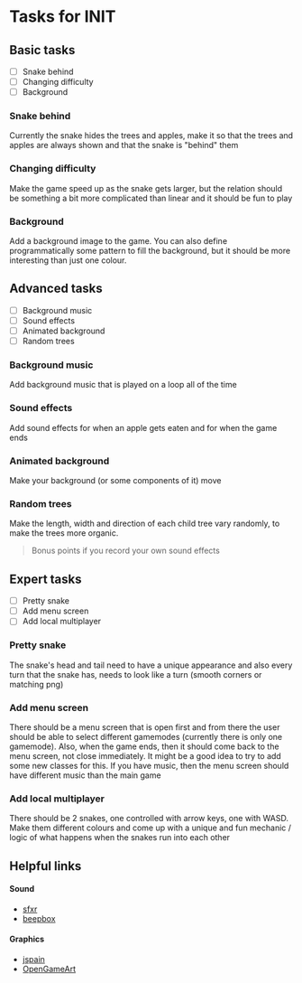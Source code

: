 # Tasks for INIT
## Basic tasks 
- [ ] Snake behind
- [ ] Changing difficulty
- [ ] Background

### Snake behind
Currently the snake hides the trees and apples, make it so that the trees and apples are always shown and that the snake is "behind" them
### Changing difficulty
Make the game speed up as the snake gets larger, but the relation should be something a bit more complicated than linear and it should be fun to play
### Background
Add a background image to the game. You can also define programmatically some pattern to fill the background, but it should be more interesting than just one colour.

## Advanced tasks
- [ ] Background music
- [ ] Sound effects
- [ ] Animated background
- [ ] Random trees

### Background music
Add background music that is played on a loop all of the time
### Sound effects
Add sound effects for when an apple gets eaten and for when the game ends
### Animated background
Make your background (or some components of it) move
### Random trees
Make the length, width and direction of each child tree vary randomly, to make the trees more organic.

> Bonus points if you record your own sound effects

## Expert tasks
- [ ] Pretty snake
- [ ] Add menu screen
- [ ] Add local multiplayer

### Pretty snake
The snake's head and tail need to have a unique appearance and also every turn that the snake has, needs to look like a turn (smooth corners or matching png)
### Add menu screen
There should be a menu screen that is open first and from there the user should be able to select different gamemodes (currently there is only one gamemode). Also, when the game ends, then it should come back to the menu screen, not close immediately. It might be a good idea to try to add some new classes for this. If you have music, then the menu screen should have different music than the main game
### Add local multiplayer
There should be 2 snakes, one controlled with arrow keys, one with WASD. Make them different colours and come up with a unique and fun mechanic / logic of what happens when the snakes run into each other

## Helpful links
#### Sound
- [sfxr](https://sfxr.me/)
- [beepbox](https://www.beepbox.co/)

#### Graphics
- [jspain](https://jspaint.app/)
- [OpenGameArt](https://opengameart.org/)
